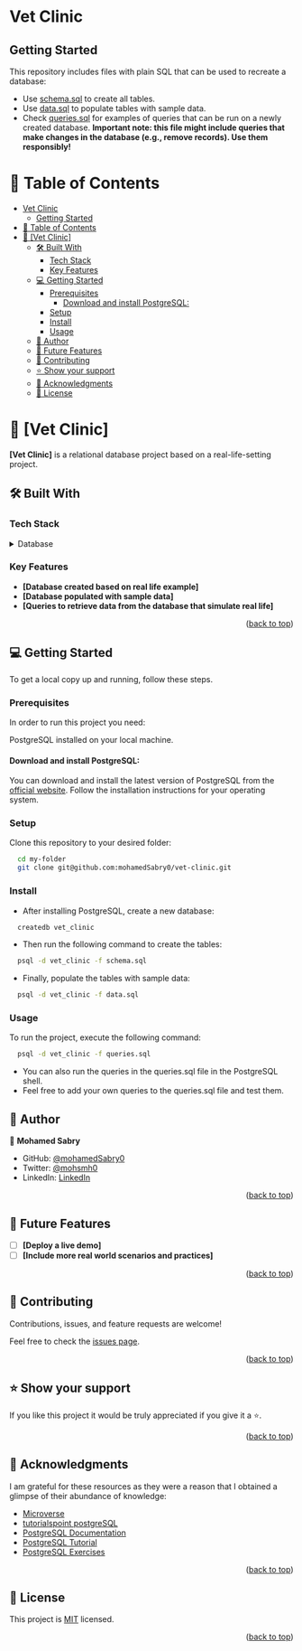 # Vet Clinic

## Getting Started

This repository includes files with plain SQL that can be used to recreate a database:

- Use [schema.sql](./schema.sql) to create all tables.
- Use [data.sql](./data.sql) to populate tables with sample data.
- Check [queries.sql](./queries.sql) for examples of queries that can be run on a newly created database. **Important note: this file might include queries that make changes in the database (e.g., remove records). Use them responsibly!**

<a name="readme-top"></a>

<!-- TABLE OF CONTENTS -->

# 📗 Table of Contents

- [Vet Clinic](#vet-clinic)
  - [Getting Started](#getting-started)
- [📗 Table of Contents](#-table-of-contents)
- [📖 \[Vet Clinic\] ](#-vet-clinic-)
  - [🛠 Built With ](#-built-with-)
    - [Tech Stack ](#tech-stack-)
    - [Key Features ](#key-features-)
  - [💻 Getting Started ](#-getting-started-)
    - [Prerequisites](#prerequisites)
      - [Download and install PostgreSQL:](#download-and-install-postgresql)
    - [Setup](#setup)
    - [Install](#install)
    - [Usage](#usage)
  - [👥 Author ](#-author-)
  - [🔭 Future Features ](#-future-features-)
  - [🤝 Contributing ](#-contributing-)
  - [⭐️ Show your support ](#️-show-your-support-)
  - [🙏 Acknowledgments ](#-acknowledgments-)
  - [📝 License ](#-license-)

<!-- PROJECT DESCRIPTION -->

# 📖 [Vet Clinic] <a name="about-project"></a>

**[Vet Clinic]** is a relational database project based on a real-life-setting project.

## 🛠 Built With <a name="built-with"></a>

### Tech Stack <a name="tech-stack"></a>

<details>
<summary>Database</summary>
  <ul>
    <li><a href="https://www.postgresql.org/">PostgreSQL</a></li>
  </ul>
</details>

<!-- Features -->

### Key Features <a name="key-features"></a>

- **[Database created based on real life example]**
- **[Database populated with sample data]**
- **[Queries to retrieve data from the database that simulate real life]**

<p align="right">(<a href="#readme-top">back to top</a>)</p>

<!-- GETTING STARTED -->

## 💻 Getting Started <a name="getting-started"></a>

To get a local copy up and running, follow these steps.

### Prerequisites

In order to run this project you need:

PostgreSQL installed on your local machine.

#### Download and install PostgreSQL:

You can download and install the latest version of PostgreSQL from the [official website](https://www.postgresql.org/download/). Follow the installation instructions for your operating system.

### Setup

Clone this repository to your desired folder:

```sh
  cd my-folder
  git clone git@github.com:mohamedSabry0/vet-clinic.git
```

### Install

- After installing PostgreSQL, create a new database:

```sh
  createdb vet_clinic
```

- Then run the following command to create the tables:

```sh
  psql -d vet_clinic -f schema.sql
```

- Finally, populate the tables with sample data:

```sh
  psql -d vet_clinic -f data.sql
```

### Usage

To run the project, execute the following command:

```sh
  psql -d vet_clinic -f queries.sql
```

- You can also run the queries in the queries.sql file in the PostgreSQL shell.
- Feel free to add your own queries to the queries.sql file and test them.

<!-- AUTHORS -->

## 👥 Author <a name="authors"></a>

👤 **Mohamed Sabry**

- GitHub: [@mohamedSabry0](https://github.com/mohamedSabry0)
- Twitter: [@mohsmh0](https://twitter.com/mohsmh0)
- LinkedIn: [LinkedIn](https://www.linkedin.com/in/mohamed-sabry0/)

<p align="right">(<a href="#readme-top">back to top</a>)</p>

<!-- FUTURE FEATURES -->

## 🔭 Future Features <a name="future-features"></a>

- [ ] **[Deploy a live demo]**
- [ ] **[Include more real world scenarios and practices]**

<p align="right">(<a href="#readme-top">back to top</a>)</p>

<!-- CONTRIBUTING -->

## 🤝 Contributing <a name="contributing"></a>

Contributions, issues, and feature requests are welcome!

Feel free to check the [issues page](https://github.com/mohamedSabry0/vet-clinic/issues).

<p align="right">(<a href="#readme-top">back to top</a>)</p>

<!-- SUPPORT -->

## ⭐️ Show your support <a name="support"></a>

If you like this project it would be truly appreciated if you give it a ⭐️.

<p align="right">(<a href="#readme-top">back to top</a>)</p>

<!-- ACKNOWLEDGEMENTS -->

## 🙏 Acknowledgments <a name="acknowledgements"></a>

I am grateful for these resources as they were a reason that I obtained a glimpse of their abundance of knowledge:

- [Microverse](https://www.microverse.org/)
- [tutorialspoint postgreSQL](https://www.tutorialspoint.com/postgresql/)
- [PostgreSQL Documentation](https://www.postgresql.org/docs/current/index.html)
- [PostgreSQL Tutorial](https://www.postgresqltutorial.com/)
- [PostgreSQL Exercises](https://pgexercises.com/)

<p align="right">(<a href="#readme-top">back to top</a>)</p>

<!-- LICENSE -->

## 📝 License <a name="license"></a>

This project is [MIT](./LICENSE) licensed.

<p align="right">(<a href="#readme-top">back to top</a>)</p>
